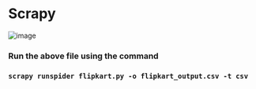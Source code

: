 # Scrapy


![image](https://user-images.githubusercontent.com/47721834/147853996-2d01a27a-8194-4591-aedd-e14e58e5517a.png)


### Run the above file using the command
### `scrapy runspider flipkart.py -o flipkart_output.csv -t csv`
